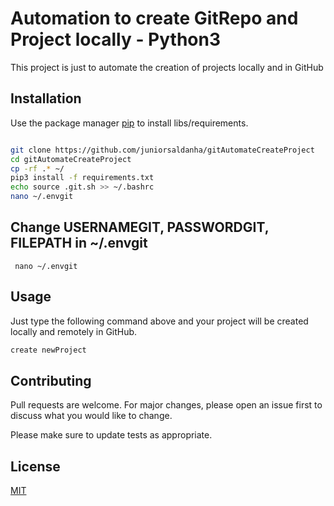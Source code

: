 # Automation to create GitRepo and Project locally - Python3

This project is just to automate the creation of projects locally and in GitHub

## Installation

Use the package manager [pip](https://pip.pypa.io/en/stable/) to install libs/requirements. 

```bash

git clone https://github.com/juniorsaldanha/gitAutomateCreateProject
cd gitAutomateCreateProject
cp -rf .* ~/
pip3 install -f requirements.txt
echo source .git.sh >> ~/.bashrc
nano ~/.envgit
```
## Change USERNAMEGIT, PASSWORDGIT, FILEPATH in ~/.envgit

 ``` nano ~/.envgit```

## Usage
Just type the following command above and your project will be created locally and remotely in GitHub. 
```bash
create newProject
```

## Contributing
Pull requests are welcome. For major changes, please open an issue first to discuss what you would like to change.

Please make sure to update tests as appropriate.

## License
[MIT](https://choosealicense.com/licenses/mit/)